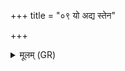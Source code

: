 +++
title = "०९ यो अद्य स्तेन"

+++
<details><summary>मूलम् (GR)</summary>

यो अद्य स्तेन आयत्य्  
अघायुर् मर्त्यो रिपुः ।  
रात्री तस्य प्रतीत्य  
प्र ग्रीवा प्र शिरो हनत् ॥
</details>
